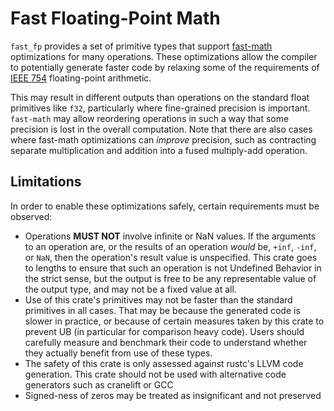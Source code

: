# Fast Floating-Point Math

`fast_fp` provides a set of primitive types that support [fast-math]
optimizations for many operations. These optimizations allow the compiler to
potentially generate faster code by relaxing some of the requirements of [IEEE
754] floating-point arithmetic.

This may result in different outputs than operations on the standard float
primitives like `f32`, particularly where fine-grained precision is important.
`fast-math` may allow reordering operations in such a way that some precision
is lost in the overall computation. Note that there are also cases where
fast-math optimizations can _improve_ precision, such as contracting separate
multiplication and addition into a fused multiply-add operation.

## Limitations

In order to enable these optimizations safely, certain requirements must be
observed:

- Operations **MUST NOT** involve infinite or NaN values. If the arguments to an
	operation are, or the results of an operation _would_ be, `+inf`, `-inf`,
	or `NaN`, then the operation's result value is unspecified. This crate goes
	to lengths to ensure that such an operation is not Undefined Behavior in the
	strict sense, but the output is free to be any representable value of the
	output type, and may not be a fixed value at all.
- Use of this crate's primitives may not be faster than the standard primitives
	in all cases. That may be because the generated code is slower in practice,
	or because of certain measures taken by this crate to prevent UB (in
	particular for comparison heavy code). Users should carefully measure and
	benchmark their code to understand whether they actually benefit from use of
	these types.
- The safety of this crate is only assessed against rustc's LLVM code
	generation. This crate should not be used with alternative code generators
	such as cranelift or GCC
- Signed-ness of zeros may be treated as insignificant and not preserved

[TODO]: # (is there a way to detect the code generator at build time?)

[fast-math]: https://llvm.org/docs/LangRef.html#fast-math-flags
[IEEE 754]: https://en.wikipedia.org/wiki/IEEE_754

